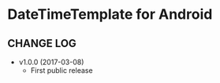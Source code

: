 # DateTimeTemplate for Android #

## CHANGE LOG ##

* v1.0.0 (2017-03-08)
   * First public release
